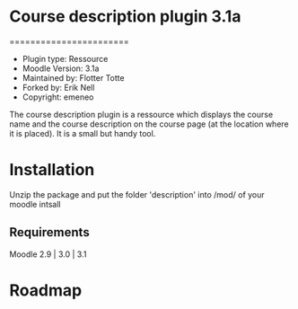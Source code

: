 # Course description plugin 3.1a
=======================
* Plugin type:    Ressource
* Moodle Version: 3.1a
* Maintained by:  Flotter Totte
* Forked by: 	  Erik Nell
* Copyright:      emeneo


The course description plugin is a ressource which displays the course name and the course description on the course page (at the location where it is placed). It is a small but handy tool.

Installation
============
Unzip the package and put the folder 'description' into /mod/ of your moodle intsall


Requirements
------------
Moodle 2.9 | 3.0 | 3.1

Roadmap
=======








